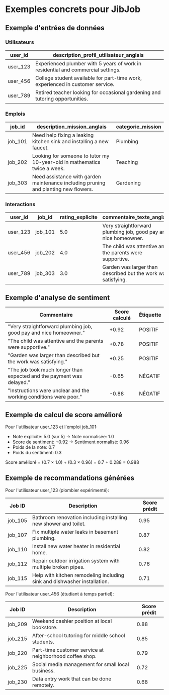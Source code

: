 # Exemples concrets pour JibJob

## Exemple d'entrées de données

### Utilisateurs
| user_id  | description_profil_utilisateur_anglais |
|----------|----------------------------------------|
| user_123 | Experienced plumber with 5 years of work in residential and commercial settings. |
| user_456 | College student available for part-time work, experienced in customer service. |
| user_789 | Retired teacher looking for occasional gardening and tutoring opportunities. |

### Emplois
| job_id  | description_mission_anglais | categorie_mission |
|---------|---------------------------|------------------|
| job_101 | Need help fixing a leaking kitchen sink and installing a new faucet. | Plumbing |
| job_202 | Looking for someone to tutor my 10-year-old in mathematics twice a week. | Teaching |
| job_303 | Need assistance with garden maintenance including pruning and planting new flowers. | Gardening |

### Interactions
| user_id  | job_id  | rating_explicite | commentaire_texte_anglais |
|----------|---------|-----------------|---------------------------|
| user_123 | job_101 | 5.0 | Very straightforward plumbing job, good pay and nice homeowner. |
| user_456 | job_202 | 4.0 | The child was attentive and the parents were supportive. |
| user_789 | job_303 | 3.0 | Garden was larger than described but the work was satisfying. |

## Exemple d'analyse de sentiment

| Commentaire | Score calculé | Étiquette |
|-------------|---------------|-----------|
| "Very straightforward plumbing job, good pay and nice homeowner." | +0.92 | POSITIF |
| "The child was attentive and the parents were supportive." | +0.78 | POSITIF |
| "Garden was larger than described but the work was satisfying." | +0.25 | POSITIF |
| "The job took much longer than expected and the payment was delayed." | -0.65 | NÉGATIF |
| "Instructions were unclear and the working conditions were poor." | -0.88 | NÉGATIF |

## Exemple de calcul de score amélioré

Pour l'utilisateur user_123 et l'emploi job_101:
- Note explicite: 5.0 (sur 5) → Note normalisée: 1.0
- Score de sentiment: +0.92 → Sentiment normalisé: 0.96
- Poids de la note: 0.7
- Poids du sentiment: 0.3

Score amélioré = (0.7 × 1.0) + (0.3 × 0.96) = 0.7 + 0.288 = 0.988

## Exemple de recommandations générées

Pour l'utilisateur user_123 (plombier expérimenté):

| Job ID | Description | Score prédit |
|--------|-------------|--------------|
| job_105 | Bathroom renovation including installing new shower and toilet. | 0.95 |
| job_107 | Fix multiple water leaks in basement plumbing. | 0.87 |
| job_110 | Install new water heater in residential home. | 0.82 |
| job_112 | Repair outdoor irrigation system with multiple broken pipes. | 0.76 |
| job_115 | Help with kitchen remodeling including sink and dishwasher installation. | 0.71 |

Pour l'utilisateur user_456 (étudiant à temps partiel):

| Job ID | Description | Score prédit |
|--------|-------------|--------------|
| job_209 | Weekend cashier position at local bookstore. | 0.88 |
| job_215 | After-school tutoring for middle school students. | 0.85 |
| job_220 | Part-time customer service at neighborhood coffee shop. | 0.79 |
| job_225 | Social media management for small local business. | 0.72 |
| job_230 | Data entry work that can be done remotely. | 0.68 |
